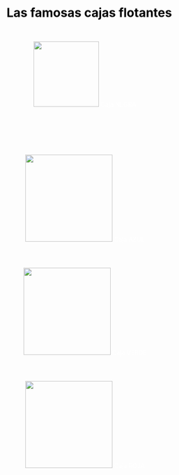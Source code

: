 <!DOCTYPE html>
<html>
<head>
    <title>PRÁCTICA</title>
<style> 
body{
color:white;
}
h1{
    color:black;
}
div {
width: 300px;
height: 200px;
padding: 30px;
text-align: center;
border-radius: 40px;
}

#cajaNegra {
background-color:black;
float:left;
}

#cajaAzul {
background-color:blue;
float:right;
}

#cajaVerde {
background-color: green;
float: left;
}

#cajaRoja {
background-color: red;
float: right;
}
</style>
</head>
<body>
<h1>Las famosas cajas flotantes</h1>
<div id="cajaNegra"> <img src= "https://viverodelchaja.com.uy/wp-content/uploads/2023/05/JACARANDA1-1.jpg" width="150"> Caja NEGRA </div>	  
<div id="cajaAzul"> <img src="https://commons.wikimedia.org/wiki/File:Jacaranda1212.jpg" width="200"> Caja AZUL </div>
<div id="cajaVerde"> <img src="https://viverodelchaja.com.uy/wp-content/uploads/2023/05/JACARANDA1-1.jpg" width="200"> Caja VERDE</div>
<div id="cajaRoja"> <img src="https://commons.wikimedia.org/wiki/File:Jacaranda1212.jpg" width="200"> Caja ROJA </div>
</body>
</html>
